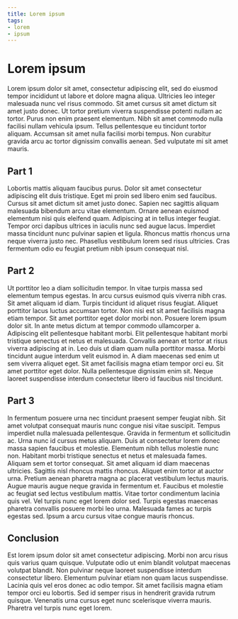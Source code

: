 ```yaml
---
title: Lorem ipsum
tags:
- lorem
- ipsum
---
```


# Lorem ipsum

Lorem ipsum dolor sit amet, consectetur adipiscing elit, sed do eiusmod tempor incididunt ut labore et dolore magna aliqua. Ultricies leo integer malesuada nunc vel risus commodo. Sit amet cursus sit amet dictum sit amet justo donec. Ut tortor pretium viverra suspendisse potenti nullam ac tortor. Purus non enim praesent elementum. Nibh sit amet commodo nulla facilisi nullam vehicula ipsum. Tellus pellentesque eu tincidunt tortor aliquam. Accumsan sit amet nulla facilisi morbi tempus. Non curabitur gravida arcu ac tortor dignissim convallis aenean. Sed vulputate mi sit amet mauris.

## Part 1

Lobortis mattis aliquam faucibus purus. Dolor sit amet consectetur adipiscing elit duis tristique. Eget mi proin sed libero enim sed faucibus. Cursus sit amet dictum sit amet justo donec. Sapien nec sagittis aliquam malesuada bibendum arcu vitae elementum. Ornare aenean euismod elementum nisi quis eleifend quam. Adipiscing at in tellus integer feugiat. Tempor orci dapibus ultrices in iaculis nunc sed augue lacus. Imperdiet massa tincidunt nunc pulvinar sapien et ligula. Rhoncus mattis rhoncus urna neque viverra justo nec. Phasellus vestibulum lorem sed risus ultricies. Cras fermentum odio eu feugiat pretium nibh ipsum consequat nisl.

## Part 2

Ut porttitor leo a diam sollicitudin tempor. In vitae turpis massa sed elementum tempus egestas. In arcu cursus euismod quis viverra nibh cras. Sit amet aliquam id diam. Turpis tincidunt id aliquet risus feugiat. Aliquet porttitor lacus luctus accumsan tortor. Non nisi est sit amet facilisis magna etiam tempor. Sit amet porttitor eget dolor morbi non. Posuere lorem ipsum dolor sit. In ante metus dictum at tempor commodo ullamcorper a. Adipiscing elit pellentesque habitant morbi. Elit pellentesque habitant morbi tristique senectus et netus et malesuada. Convallis aenean et tortor at risus viverra adipiscing at in. Leo duis ut diam quam nulla porttitor massa. Morbi tincidunt augue interdum velit euismod in. A diam maecenas sed enim ut sem viverra aliquet eget. Sit amet facilisis magna etiam tempor orci eu. Sit amet porttitor eget dolor. Nulla pellentesque dignissim enim sit. Neque laoreet suspendisse interdum consectetur libero id faucibus nisl tincidunt.

## Part 3

In fermentum posuere urna nec tincidunt praesent semper feugiat nibh. Sit amet volutpat consequat mauris nunc congue nisi vitae suscipit. Tempus imperdiet nulla malesuada pellentesque. Gravida in fermentum et sollicitudin ac. Urna nunc id cursus metus aliquam. Duis at consectetur lorem donec massa sapien faucibus et molestie. Elementum nibh tellus molestie nunc non. Habitant morbi tristique senectus et netus et malesuada fames. Aliquam sem et tortor consequat. Sit amet aliquam id diam maecenas ultricies. Sagittis nisl rhoncus mattis rhoncus. Aliquet enim tortor at auctor urna. Pretium aenean pharetra magna ac placerat vestibulum lectus mauris. Augue mauris augue neque gravida in fermentum et. Faucibus et molestie ac feugiat sed lectus vestibulum mattis. Vitae tortor condimentum lacinia quis vel. Vel turpis nunc eget lorem dolor sed. Turpis egestas maecenas pharetra convallis posuere morbi leo urna. Malesuada fames ac turpis egestas sed. Ipsum a arcu cursus vitae congue mauris rhoncus.

## Conclusion

Est lorem ipsum dolor sit amet consectetur adipiscing. Morbi non arcu risus quis varius quam quisque. Vulputate odio ut enim blandit volutpat maecenas volutpat blandit. Non pulvinar neque laoreet suspendisse interdum consectetur libero. Elementum pulvinar etiam non quam lacus suspendisse. Lacinia quis vel eros donec ac odio tempor. Sit amet facilisis magna etiam tempor orci eu lobortis. Sed id semper risus in hendrerit gravida rutrum quisque. Venenatis urna cursus eget nunc scelerisque viverra mauris. Pharetra vel turpis nunc eget lorem.